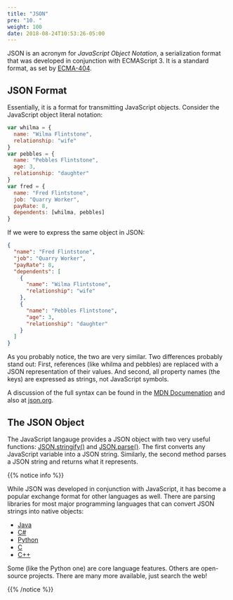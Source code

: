 ```yaml
---
title: "JSON"
pre: "10. "
weight: 100
date: 2018-08-24T10:53:26-05:00
---
```


JSON is an acronym for _JavaScript Object Notation_, a serialization format that was developed in conjunction with ECMAScript 3.  It is a standard format, as set by [ECMA-404](http://www.ecma-international.org/publications/files/ECMA-ST/ECMA-404.pdf). 

## JSON Format
Essentially, it is a format for transmitting JavaScript objects.  Consider the JavaScript object literal notation:

```js
var whilma = {
  name: "Wilma Flintstone",
  relationship: "wife"
}
var pebbles = {
  name: "Pebbles Flintstone",
  age: 3,
  relationship: "daughter"
}
var fred = {
  name: "Fred Flintstone",
  job: "Quarry Worker",
  payRate: 8,
  dependents: [whilma, pebbles]
}
```

If we were to express the same object in JSON:

```json
{
  "name": "Fred Flintstone",
  "job": "Quarry Worker",
  "payRate": 8,
  "dependents": [
    {
      "name": "Wilma Flintstone",
      "relationship": "wife"
    },
    {
      "name": "Pebbles Flintstone",
      "age": 3,
      "relationship": "daughter"
    }
  ]
}
```

As you probably notice, the two are very similar.  Two differences probably stand out: First, references (like whilma and pebbles) are replaced with a JSON representation of their values.  And second, all property names (the keys) are expressed as strings, not JavaScript symbols.

A discussion of the full syntax can be found in the [MDN Documenation](https://developer.mozilla.org/en-US/docs/Web/JavaScript/Reference/Global_Objects/JSON) and also at [json.org](https://json.org/).

## The JSON Object

The JavaScript langauge provides a JSON object with two very useful functions: [JSON.stringify()](https://developer.mozilla.org/en-US/docs/Web/JavaScript/Reference/Global_Objects/JSON/stringify) and [JSON.parse()](https://developer.mozilla.org/en-US/docs/Web/JavaScript/Reference/Global_Objects/JSON/parse).  The first converts any JavaScript variable into a JSON string.  Similarly, the second method parses a JSON string and returns what it represents.

{{% notice info %}}

While JSON was developed in conjunction with JavaScript, it has become a popular exchange format for other languages as well.  There are parsing libraries for most major programming languages that can convert JSON strings into native objects:

* [Java](https://www.oracle.com/technetwork/articles/java/json-1973242.html)
* [C#](https://docs.microsoft.com/en-us/dotnet/framework/wcf/feature-details/how-to-serialize-and-deserialize-json-data)
* [Python](https://docs.python.org/3/library/json.html)
* [C](https://github.com/json-c/json-c)
* [C++](https://github.com/nlohmann/json)

Some (like the Python one) are core language features.  Others are open-source projects.  There are many more available, just search the web!

{{% /notice %}}